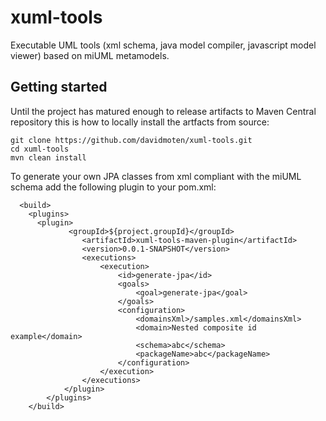 xuml-tools
==========

Executable UML tools (xml schema, java model compiler, javascript model viewer) based on miUML metamodels.

Getting started
---------------
Until the project has matured enough to release artifacts to Maven Central repository this is how to locally install the artfacts from source:

    git clone https://github.com/davidmoten/xuml-tools.git
    cd xuml-tools
    mvn clean install

To generate your own JPA classes from xml compliant with the miUML schema add the following plugin to your pom.xml:
```
  <build>
    <plugins>
      <plugin>
			 <groupId>${project.groupId}</groupId>
				<artifactId>xuml-tools-maven-plugin</artifactId>
				<version>0.0.1-SNAPSHOT</version>
				<executions>
					<execution>
						<id>generate-jpa</id>
						<goals>
							<goal>generate-jpa</goal>
						</goals>
						<configuration>
							<domainsXml>/samples.xml</domainsXml>
							<domain>Nested composite id example</domain>
							<schema>abc</schema>
							<packageName>abc</packageName>
						</configuration>
					</execution>
				</executions>
			</plugin>
		</plugins>
	</build>
```